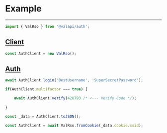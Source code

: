 # Example

-----------

```typescript
import { ValRso } from '@valapi/auth';
```

## [Client](./Client.md#client)

```typescript
const AuthClient = new ValRso();
```

## [Auth](./Auth.md#basic-authentication)

```typescript
await AuthClient.login('BestUsername', 'SuperSecretPassword');
```

```typescript
if(AuthClient.multifactor === true) {

    await AuthClient.verify(428793 /* <--- Verify Code */);
    
}
```

```typescript
const _data = AuthClient.toJSON();

const AuthClient = await ValRso.fromCookie(_data.cookie.ssid);
```